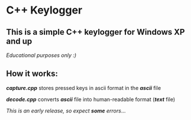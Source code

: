 # C++ Keylogger

## This is a simple C++ keylogger for Windows XP and up

*Educational purposes only :)*

## How it works:

**_capture.cpp_** stores pressed keys in ascii format in the **_ascii_** file

**_decode.cpp_** converts **_ascii_** file into human-readable format (**_text_** file)


*This is an early release, so expect **some** errors*...
